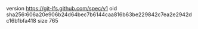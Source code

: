 version https://git-lfs.github.com/spec/v1
oid sha256:606a20e906b24d64bec7b6144caa816b63be229842c7ea2e2942dc16b1bfa418
size 765
